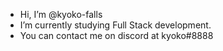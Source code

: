 - Hi, I’m @kyoko-falls
- I’m currently studying Full Stack development.
- You can contact me on discord at kyoko#8888
